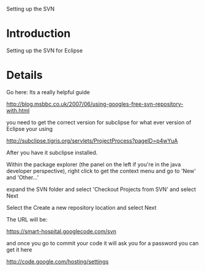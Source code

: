 Setting up the SVN

# Introduction #

Setting up the SVN for Eclipse


# Details #

Go here:
Its a really helpful guide

http://blog.msbbc.co.uk/2007/06/using-googles-free-svn-repository-with.html

you need to get the correct version for subclipse for what ever version of Eclipse your using

http://subclipse.tigris.org/servlets/ProjectProcess?pageID=p4wYuA

After you have it subclipse installed.

Within the package explorer (the panel on the left if you're in the java developer perspective), right click to get the context menu and go to 'New' and 'Other...'

expand the SVN folder and select 'Checkout Projects from SVN' and select Next

Select the Create a new repository location and select Next

The URL will be:

https://smart-hospital.googlecode.com/svn


and once you go to commit your code it will ask you for a password
you can get it here

http://code.google.com/hosting/settings